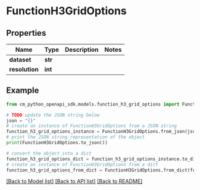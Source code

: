 # FunctionH3GridOptions


## Properties

Name | Type | Description | Notes
------------ | ------------- | ------------- | -------------
**dataset** | **str** |  | 
**resolution** | **int** |  | 

## Example

```python
from cm_python_openapi_sdk.models.function_h3_grid_options import FunctionH3GridOptions

# TODO update the JSON string below
json = "{}"
# create an instance of FunctionH3GridOptions from a JSON string
function_h3_grid_options_instance = FunctionH3GridOptions.from_json(json)
# print the JSON string representation of the object
print(FunctionH3GridOptions.to_json())

# convert the object into a dict
function_h3_grid_options_dict = function_h3_grid_options_instance.to_dict()
# create an instance of FunctionH3GridOptions from a dict
function_h3_grid_options_from_dict = FunctionH3GridOptions.from_dict(function_h3_grid_options_dict)
```
[[Back to Model list]](../README.md#documentation-for-models) [[Back to API list]](../README.md#documentation-for-api-endpoints) [[Back to README]](../README.md)


